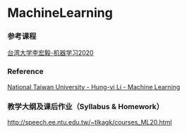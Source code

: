 # MachineLearning
### 参考课程
[台湾大学李宏毅-机器学习2020](https://www.bilibili.com/video/BV1JE411g7XF)
### Reference
[National Taiwan University - Hung-yi Li - Machine Learning](https://www.bilibili.com/video/BV1JE411g7XF)
### 教学大纲及课后作业（Syllabus & Homework）
http://speech.ee.ntu.edu.tw/~tlkagk/courses_ML20.html
